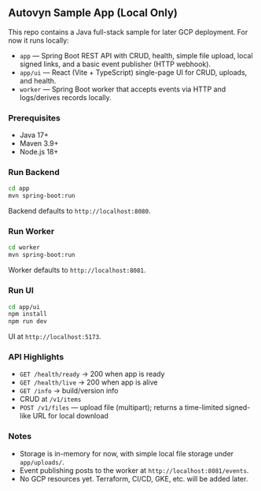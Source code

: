 ## Autovyn Sample App (Local Only)

This repo contains a Java full-stack sample for later GCP deployment. For now it runs locally:

- `app` — Spring Boot REST API with CRUD, health, simple file upload, local signed links, and a basic event publisher (HTTP webhook).
- `app/ui` — React (Vite + TypeScript) single-page UI for CRUD, uploads, and health.
- `worker` — Spring Boot worker that accepts events via HTTP and logs/derives records locally.

### Prerequisites
- Java 17+
- Maven 3.9+
- Node.js 18+

### Run Backend
```bash
cd app
mvn spring-boot:run
```
Backend defaults to `http://localhost:8080`.

### Run Worker
```bash
cd worker
mvn spring-boot:run
```
Worker defaults to `http://localhost:8081`.

### Run UI
```bash
cd app/ui
npm install
npm run dev
```
UI at `http://localhost:5173`.

### API Highlights
- `GET /health/ready` → 200 when app is ready
- `GET /health/live` → 200 when app is alive
- `GET /info` → build/version info
- CRUD at `/v1/items`
- `POST /v1/files` — upload file (multipart); returns a time-limited signed-like URL for local download

### Notes
- Storage is in-memory for now, with simple local file storage under `app/uploads/`.
- Event publishing posts to the worker at `http://localhost:8081/events`.
- No GCP resources yet. Terraform, CI/CD, GKE, etc. will be added later.


